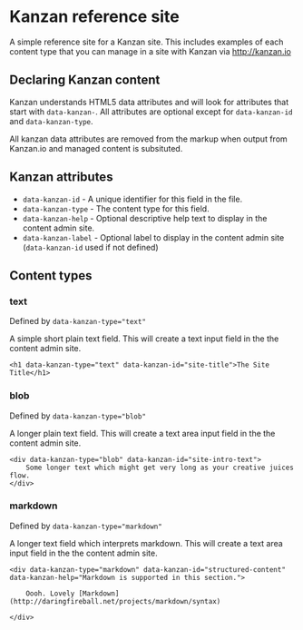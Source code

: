 # Kanzan reference site

A simple reference site for a Kanzan site. This includes examples of each content type that you can manage in a site with Kanzan via http://kanzan.io


## Declaring Kanzan content

Kanzan understands HTML5 data attributes and will look for attributes that start with `data-kanzan-`. All attributes are optional except for `data-kanzan-id` and `data-kanzan-type`.

All kanzan data attributes are removed from the markup when output from Kanzan.io and managed content is subsituted.


## Kanzan attributes

- `data-kanzan-id` - A unique identifier for this field in the file.
- `data-kanzan-type` - The content type for this field.
- `data-kanzan-help` - Optional descriptive help text to display in the content admin site.
- `data-kanzan-label` - Optional label to display in the content admin site (`data-kanzan-id` used if not defined)


## Content types

### text

Defined by `data-kanzan-type="text"`

A simple short plain text field. This will create a text input field in the the content admin site.

```
<h1 data-kanzan-type="text" data-kanzan-id="site-title">The Site Title</h1>
```


### blob

Defined by `data-kanzan-type="blob"`

A longer plain text field. This will create a text area input field in the the content admin site.

```
<div data-kanzan-type="blob" data-kanzan-id="site-intro-text">
	Some longer text which might get very long as your creative juices flow.
</div>
```


### markdown

Defined by `data-kanzan-type="markdown"`

A longer text field which interprets markdown. This will create a text area input field in the the content admin site.

```
<div data-kanzan-type="markdown" data-kanzan-id="structured-content" data-kanzan-help="Markdown is supported in this section.">

	Oooh. Lovely [Markdown](http://daringfireball.net/projects/markdown/syntax)

</div>
```
